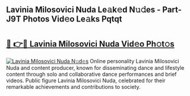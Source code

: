 ## Lavinia Milosovici Nuda Le𝚊k𝚎d N𝚞𝚍es - Part-J9T Photos Vid𝚎o Le𝚊ks Pqtqt

# <h2><a href="http://fbeg7si.evod.top/?m=Lavinia+Milosovici+Nuda">🔗 👉🔴 Lavinia Milosovici Nuda Vid𝚎o Ph𝚘t𝚘s</a></h2>

[![Lavinia Milosovici Nuda N𝚞d𝚎s](https://i.imgur.com/8V9OHl7.gif)](http://fbeg7si.evod.top/?m=Lavinia+Milosovici+Nuda)
Online personality Lavinia Milosovici Nuda and content producer, known for disseminating dance and lifestyle content through solo and collaborative dance performances and brief videos. Public figure Lavinia Milosovici Nuda, celebrated for their remarkable achievements and contributions to society. 
